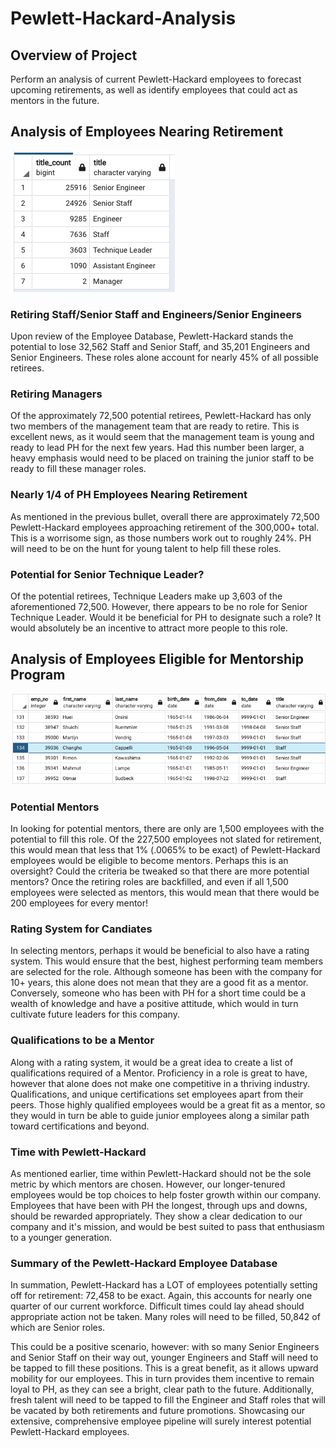 # Pewlett-Hackard-Analysis

## Overview of Project
Perform an analysis of current Pewlett-Hackard employees to forecast upcoming retirements, as well as identify employees that could act as mentors in the future.

## Analysis of Employees Nearing Retirement
![Retiring_Titles](https://github.com/michael999999999/Pewlett-Hackard-Analysis/blob/main/Data/retiring_titles.png)

### Retiring Staff/Senior Staff and Engineers/Senior Engineers
Upon review of the Employee Database, Pewlett-Hackard stands the potential to lose 32,562 Staff and Senior Staff, and 35,201 Engineers and Senior Engineers. These roles alone account for nearly 45% of all possible retirees.

### Retiring Managers
Of the approximately 72,500 potential retirees, Pewlett-Hackard has only two members of the management team that are ready to retire. This is excellent news, as it would seem that the management team is young and ready to lead PH for the next few years. Had this number been larger, a heavy emphasis would need to be placed on training the junior staff to be ready to fill these manager roles.

### Nearly 1/4 of PH Employees Nearing Retirement
As mentioned in the previous bullet, overall there are approximately 72,500 Pewlett-Hackard employees approaching retirement of the 300,000+ total. This is a worrisome sign, as those numbers work out to roughly 24%. PH will need to be on the hunt for young talent to help fill these roles.

### Potential for Senior Technique Leader?
Of the potential retirees, Technique Leaders make up 3,603 of the aforementioned 72,500. However, there appears to be no role for Senior Technique Leader. Would it be beneficial for PH to designate such a role? It would absolutely be an incentive to attract more people to this role.

## Analysis of Employees Eligible for Mentorship Program
![Mentorship_Eligibility](https://github.com/michael999999999/Pewlett-Hackard-Analysis/blob/main/Data/mentorship_eligibility.png)

### Potential Mentors
In looking for potential mentors, there are only are 1,500 employees with the potential to fill this role. Of the 227,500 employees not slated for retirement, this would mean that less that 1% (.0065% to be exact) of Pewlett-Hackard employees would be eligible to become mentors. Perhaps this is an oversight? Could the criteria be tweaked so that there are more potential mentors? Once the retiring roles are backfilled, and even if all 1,500 employees were selected as mentors, this would mean that there would be 200 employees for every mentor!

### Rating System for Candiates
In selecting mentors, perhaps it would be beneficial to also have a rating system. This would ensure that the best, highest performing team members are selected for the role. Although someone has been with the company for 10+ years, this alone does not mean that they are a good fit as a mentor. Conversely, someone who has been with PH for a short time could be a wealth of knowledge and have a positive attitude, which would in turn cultivate future leaders for this company.

### Qualifications to be a Mentor
Along with a rating system, it would be a great idea to create a list of qualifications required of a Mentor. Proficiency in a role is great to have, however that alone does not make one competitive in a thriving industry. Qualifications, and unique certifications set employees apart from their peers. Those highly qualified employees would be a great fit as a mentor, so they would in turn be able to guide junior employees along a similar path toward certifications and beyond.

### Time with Pewlett-Hackard
As mentioned earlier, time within Pewlett-Hackard should not be the sole metric by which mentors are chosen. However, our longer-tenured employees would be top choices to help foster growth within our company. Employees that have been with PH the longest, through ups and downs, should be rewarded appropriately. They show a clear dedication to our company and it's mission, and would be best suited to pass that enthusiasm to a younger generation.

### Summary of the Pewlett-Hackard Employee Database
In summation, Pewlett-Hackard has a LOT of employees potentially setting off for retirement: 72,458 to be exact. Again, this accounts for nearly one quarter of our current workforce. Difficult times could lay ahead should appropriate action not be taken. Many roles will need to be filled, 50,842 of which are Senior roles.

This could be a positive scenario, however: with so many Senior Engineers and Senior Staff on their way out, younger Engineers and Staff will need to be tapped to fill these positions. This is a great benefit, as it allows upward mobility for our employees. This in turn provides them incentive to remain loyal to PH, as they can see a bright, clear path to the future. Additionally, fresh talent will need to be tapped to fill the Engineer and Staff roles that will be vacated by both retirements and future promotions. Showcasing our extensive, comprehensive employee pipeline will surely interest potential Pewlett-Hackard employees.
